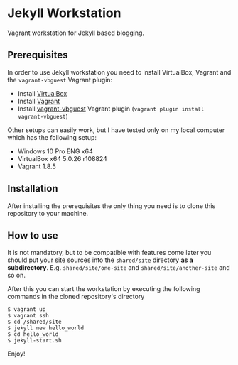# Jekyll Workstation

Vagrant workstation for Jekyll based blogging.

## Prerequisites

In order to use Jekyll workstation you need to install VirtualBox, Vagrant and the `vagrant-vbguest` Vagrant plugin:

  - Install [VirtualBox](https://www.virtualbox.org/)
  - Install [Vagrant](https://www.vagrantup.com/)
  - Install [vagrant-vbguest](https://github.com/dotless-de/vagrant-vbguest) Vagrant plugin (`vagrant plugin install vagrant-vbguest`)

Other setups can easily work, but I have tested only on my local computer which has the following setup:

  - Windows 10 Pro ENG x64
  - VirtualBox x64 5.0.26 r108824
  - Vagrant 1.8.5

## Installation

After installing the prerequisites the only thing you need is to clone this repository to your machine.

## How to use

It is not mandatory, but to be compatible with features come later you should put your site sources into the `shared/site` directory **as a subdirectory**. E.g. `shared/site/one-site` and `shared/site/another-site` and so on.

After this you can start the workstation by executing the following commands in the cloned repository's directory

  ```
  $ vagrant up
  $ vagrant ssh
  $ cd /shared/site
  $ jekyll new hello_world
  $ cd hello_world
  $ jekyll-start.sh
  ```

Enjoy!
